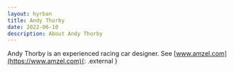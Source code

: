 ```yaml
---
layout: hyrban
title: Andy Thorby
date: 2022-06-10
description: About Andy Thorby
---
```

Andy Thorby is an experienced racing car designer. See [www.amzel.com](https://www.amzel.com){: .external }

